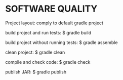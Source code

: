 SOFTWARE QUALITY
================


Project layout: comply to default gradle project

build project and run tests:
$ gradle build

build project without running tests:
$ gradle assemble

clean project:
$ gradle clean

compile and check code:
$ gradle check

publish JAR:
$ gradle publish


